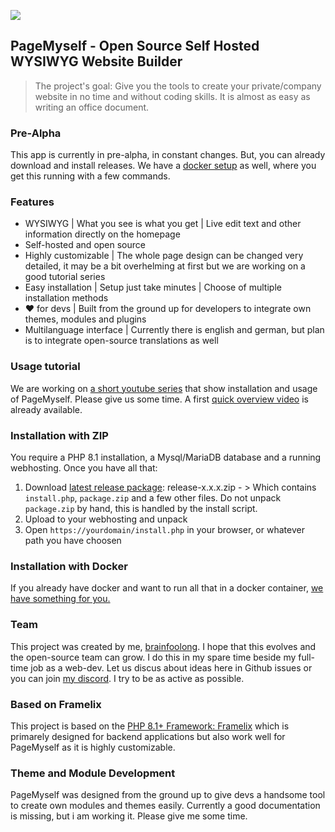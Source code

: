 [![](https://img.shields.io/discord/933406755407409162?label=JoinDiscord)](https://discord.gg/UAJ8bqPQjS)

## PageMyself - Open Source Self Hosted WYSIWYG Website Builder

> The project's goal: Give you the tools to create your private/company website in no time and without coding skills. It is almost as easy as writing an office document.

### Pre-Alpha
This app is currently in pre-alpha, in constant changes. But, you can already download and install releases. We have a [docker setup](https://github.com/NullixAT/pagemyself-docker) as well, where you get this running with a few commands.

### Features
* WYSIWYG | What you see is what you get | Live edit text and other information directly on the homepage
* Self-hosted and open source
* Highly customizable | The whole page design can be changed very detailed, it may be a bit overhelming at first but we are working on a good tutorial series
* Easy installation | Setup just take minutes | Choose of multiple installation methods
* :heart: for devs | Built from the ground up for developers to integrate own themes, modules and plugins
* Multilanguage interface | Currently there is english and german, but plan is to integrate open-source translations as well

### Usage tutorial
We are working on [a short youtube series](https://www.youtube.com/playlist?list=PLFckrKcNoDynWKpyM-_Zc6r-UjLA-BiX8) that show installation and usage of PageMyself. Please give us some time. A first [quick overview video](https://www.youtube.com/watch?v=gDBCgJ9qzvI&list=PLFckrKcNoDynWKpyM-_Zc6r-UjLA-BiX8) is already available.

### Installation with ZIP
You require a PHP 8.1 installation, a Mysql/MariaDB database and a running webhosting.
Once you have all that:
1. Download [latest release package](https://github.com/NullixAT/pagemyself/releases/latest): release-x.x.x.zip - > Which contains `install.php`, `package.zip` and a few other files. Do not unpack `package.zip` by hand, this is handled by the install script.
2. Upload to your webhosting and unpack
3. Open `https://yourdomain/install.php` in your browser, or whatever path you have choosen

### Installation with Docker
If you already have docker and want to run all that in a docker container, [we have something for you.](https://github.com/NullixAT/pagemyself-docker)

### Team
This project was created by me, [brainfoolong](https://github.com/brainfoolong). I hope that this evolves and the open-source team can grow. I do this in my spare time beside my full-time job as a web-dev. Let us discus about ideas here in Github issues or you can join [my discord](https://discord.gg/UAJ8bqPQjS). I try to be as active as possible.

### Based on Framelix
This project is based on the [PHP 8.1+ Framework: Framelix](https://github.com/NullixAT/framelix-core) which is primarely designed for backend applications but also work well for PageMyself as it is highly customizable.

### Theme and Module Development
PageMyself was designed from the ground up to give devs a handsome tool to create own modules and themes easily. Currently a good documentation is missing, but i am working it. Please give me some time.